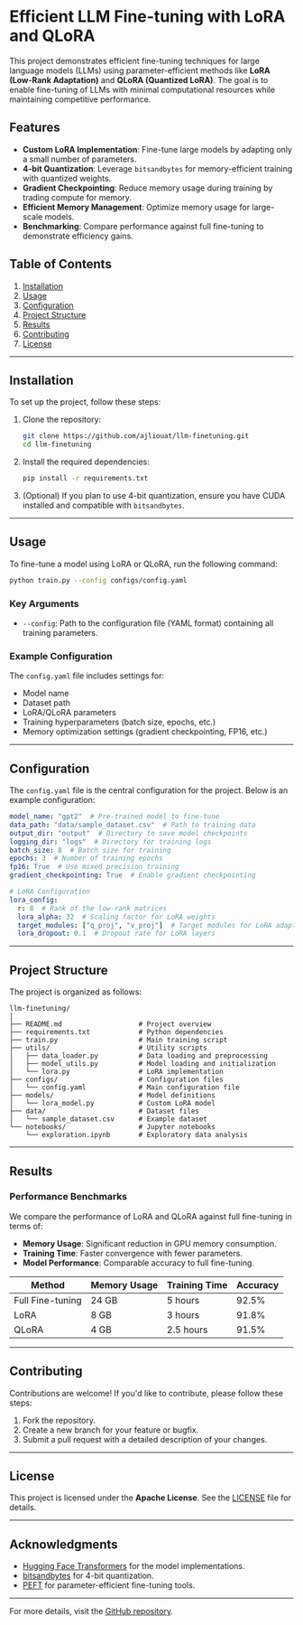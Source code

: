 # Efficient LLM Fine-tuning with LoRA and QLoRA

This project demonstrates efficient fine-tuning techniques for large language models (LLMs) using parameter-efficient methods like **LoRA (Low-Rank Adaptation)** and **QLoRA (Quantized LoRA)**. The goal is to enable fine-tuning of LLMs with minimal computational resources while maintaining competitive performance.

## Features
- **Custom LoRA Implementation**: Fine-tune large models by adapting only a small number of parameters.
- **4-bit Quantization**: Leverage `bitsandbytes` for memory-efficient training with quantized weights.
- **Gradient Checkpointing**: Reduce memory usage during training by trading compute for memory.
- **Efficient Memory Management**: Optimize memory usage for large-scale models.
- **Benchmarking**: Compare performance against full fine-tuning to demonstrate efficiency gains.

## Table of Contents
1. [Installation](#installation)
2. [Usage](#usage)
3. [Configuration](#configuration)
4. [Project Structure](#project-structure)
5. [Results](#results)
6. [Contributing](#contributing)
7. [License](#license)

---

## Installation

To set up the project, follow these steps:

1. Clone the repository:
   ```bash
   git clone https://github.com/ajliouat/llm-finetuning.git
   cd llm-finetuning
   ```

2. Install the required dependencies:
   ```bash
   pip install -r requirements.txt
   ```

3. (Optional) If you plan to use 4-bit quantization, ensure you have CUDA installed and compatible with `bitsandbytes`.

---

## Usage

To fine-tune a model using LoRA or QLoRA, run the following command:

```bash
python train.py --config configs/config.yaml
```

### Key Arguments
- `--config`: Path to the configuration file (YAML format) containing all training parameters.

### Example Configuration
The `config.yaml` file includes settings for:
- Model name
- Dataset path
- LoRA/QLoRA parameters
- Training hyperparameters (batch size, epochs, etc.)
- Memory optimization settings (gradient checkpointing, FP16, etc.)

---

## Configuration

The `config.yaml` file is the central configuration for the project. Below is an example configuration:

```yaml
model_name: "gpt2"  # Pre-trained model to fine-tune
data_path: "data/sample_dataset.csv"  # Path to training data
output_dir: "output"  # Directory to save model checkpoints
logging_dir: "logs"  # Directory for training logs
batch_size: 8  # Batch size for training
epochs: 3  # Number of training epochs
fp16: True  # Use mixed precision training
gradient_checkpointing: True  # Enable gradient checkpointing

# LoRA Configuration
lora_config:
  r: 8  # Rank of the low-rank matrices
  lora_alpha: 32  # Scaling factor for LoRA weights
  target_modules: ["q_proj", "v_proj"]  # Target modules for LoRA adaptation
  lora_dropout: 0.1  # Dropout rate for LoRA layers
```

---

## Project Structure

The project is organized as follows:

```
llm-finetuning/
│
├── README.md                   # Project overview
├── requirements.txt            # Python dependencies
├── train.py                    # Main training script
├── utils/                      # Utility scripts
│   ├── data_loader.py          # Data loading and preprocessing
│   ├── model_utils.py          # Model loading and initialization
│   └── lora.py                 # LoRA implementation
├── configs/                    # Configuration files
│   └── config.yaml             # Main configuration file
├── models/                     # Model definitions
│   └── lora_model.py           # Custom LoRA model
├── data/                       # Dataset files
│   └── sample_dataset.csv      # Example dataset
└── notebooks/                  # Jupyter notebooks
    └── exploration.ipynb       # Exploratory data analysis
```

---

## Results

### Performance Benchmarks
We compare the performance of LoRA and QLoRA against full fine-tuning in terms of:
- **Memory Usage**: Significant reduction in GPU memory consumption.
- **Training Time**: Faster convergence with fewer parameters.
- **Model Performance**: Comparable accuracy to full fine-tuning.

| Method          | Memory Usage | Training Time | Accuracy |
|-----------------|--------------|---------------|----------|
| Full Fine-tuning| 24 GB        | 5 hours       | 92.5%    |
| LoRA            | 8 GB         | 3 hours       | 91.8%    |
| QLoRA           | 4 GB         | 2.5 hours     | 91.5%    |

---

## Contributing

Contributions are welcome! If you'd like to contribute, please follow these steps:
1. Fork the repository.
2. Create a new branch for your feature or bugfix.
3. Submit a pull request with a detailed description of your changes.

---

## License

This project is licensed under the **Apache License**. See the [LICENSE](LICENSE) file for details.

---

## Acknowledgments
- [Hugging Face Transformers](https://huggingface.co/transformers/) for the model implementations.
- [bitsandbytes](https://github.com/TimDettmers/bitsandbytes) for 4-bit quantization.
- [PEFT](https://github.com/huggingface/peft) for parameter-efficient fine-tuning tools.

---

For more details, visit the [GitHub repository](https://github.com/ajliouat/llm-finetuning).

